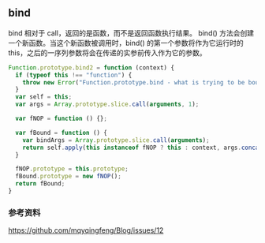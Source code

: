 ## bind
bind 相对于 call，返回的是函数，而不是返回函数执行结果。
bind() 方法会创建一个新函数。当这个新函数被调用时，bind() 的第一个参数将作为它运行时的 this，之后的一序列参数将会在传递的实参前传入作为它的参数。


```js
Function.prototype.bind2 = function (context) {
  if (typeof this !== "function") {
    throw new Error("Function.prototype.bind - what is trying to be bound is not callable");
  }
  var self = this;
  var args = Array.prototype.slice.call(arguments, 1);

  var fNOP = function () {};

  var fBound = function () {
    var bindArgs = Array.prototype.slice.call(arguments);
    return self.apply(this instanceof fNOP ? this : context, args.concat(bindArgs));
  }

  fNOP.prototype = this.prototype;
  fBound.prototype = new fNOP();
  return fBound;
}
```

### 参考资料
https://github.com/mqyqingfeng/Blog/issues/12